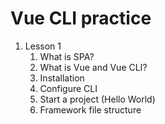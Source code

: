 # Vue CLI practice

01. Lesson 1
    01. What is SPA?
    02. What is Vue and Vue CLI?
    03. Installation 
    04. Configure CLI 
    05. Start a project (Hello World)
    06. Framework file structure 